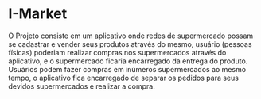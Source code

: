 # I-Market
O Projeto consiste em um aplicativo onde redes de supermercado possam se cadastrar e vender seus produtos através do mesmo, usuário (pessoas físicas) poderiam realizar compras nos supermercados através do aplicativo, e o supermercado ficaria encarregado da entrega do produto. Usuários podem fazer compras em inúmeros supermercados ao mesmo tempo, o aplicativo fica encarregado de separar os pedidos para seus devidos supermercados e realizar a compra.
